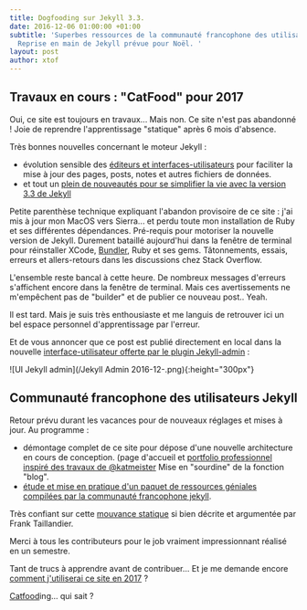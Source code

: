 ```yaml
---
title: Dogfooding sur Jekyll 3.3.
date: 2016-12-06 01:00:00 +01:00
subtitle: 'Superbes ressources de la communauté francophone des utilisateurs Jekyll.
  Reprise en main de Jekyll prévue pour Noël. '
layout: post
author: xtof
---
```


## Travaux en cours  : "CatFood" pour 2017 

Oui, ce site est toujours en travaux... Mais non. Ce site n'est pas abandonné !  Joie de reprendre l'apprentissage "statique" après 6 mois d'absence. 

Très bonnes nouvelles concernant le moteur Jekyll :  
- évolution sensible des [éditeurs et interfaces-utilisateurs](https://github.com/planetjekyll/awesome-jekyll-editors)  pour faciliter la mise à jour des pages, posts, notes et autres fichiers de données.
- et tout un [plein de nouveautés pour se simplifier la vie avec la version 3.3 de Jekyll](http://jekyll-fr.org/2016/10/07/jekyll-3-3-est-dispo/) 

Petite parenthèse technique expliquant l'abandon provisoire de ce site : j'ai mis à jour mon MacOS vers Sierra... et perdu toute mon installation de Ruby et ses différentes dépendances. Pré-requis pour motoriser la nouvelle version de Jekyll. Durement bataillé aujourd'hui dans la fenêtre de terminal pour réinstaller XCode,  [Bundler](http://bundler.io/), Ruby et ses gems. Tâtonnements, essais, erreurs et allers-retours dans les discussions chez Stack Overflow.

L'ensemble reste bancal à cette heure.  De nombreux messages d'erreurs s'affichent encore dans la fenêtre de terminal. Mais ces avertissements ne m'empêchent pas de "builder" et de publier ce nouveau post.. Yeah.

Il est tard. Mais je suis très enthousiaste et me languis de retrouver ici un bel espace personnel d'apprentissage par l'erreur. 

Et de vous annoncer que ce post est publié directement en local dans la nouvelle [interface-utilisateur offerte par le plugin Jekyll-admin](https://github.com/jekyll/jekyll-admin)  :

![UI Jekyll admin](/Jekyll Admin 2016-12-.png){:height="300px"}


## Communauté francophone des utilisateurs Jekyll

Retour prévu durant les vacances pour de nouveaux réglages et mises à jour. Au programme : 

- démontage complet de ce site pour dépose d'une nouvelle architecture en cours de conception. (page d'accueil et [portfolio professionnel inspiré des travaux de @katmeister](http://jekyll-fr.org/2016/11/10/designer-un-portfolio-avec-jekyll/.) Mise en "sourdine" de la fonction "blog". 
- [étude et mise en pratique  d'un paquet de  ressources géniales compilées par la communauté francophone jekyll](http://jekyll-fr.org/).  

Très confiant sur cette [mouvance statique](https://frank.taillandier.me/2016/03/08/les-gestionnaires-de-contenu-statique/) si bien décrite et argumentée par Frank Taillandier.  

Merci à tous les contributeurs pour le job vraiment impressionnant réalisé en un semestre. 

Tant de trucs à apprendre avant de contribuer... Et je me demande encore [comment j'utiliserai ce site en 2017](https://mademistakes.com/articles/using-jekyll-2016/) ?

[Catfood](http://katfukui.com/my-site/product/2016/01/19/cat-food-delivery.html)ing... qui sait ?
